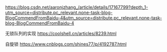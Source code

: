 https://blog.csdn.net/aaronjzhang_/article/details/17167799?depth_1-utm_source=distribute.pc_relevant.none-task-blog-BlogCommendFromBaidu-4&utm_source=distribute.pc_relevant.none-task-blog-BlogCommendFromBaidu-4


无锁队列的实现
https://coolshell.cn/articles/8239.html


自旋锁
https://www.cnblogs.com/shines77/p/4192787.html